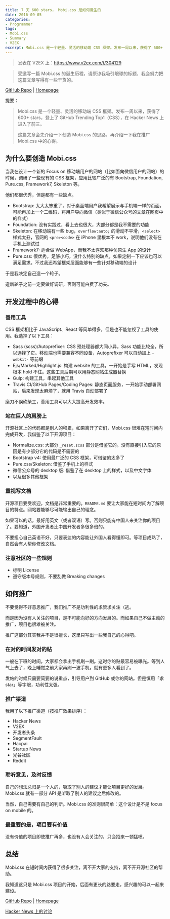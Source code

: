 ```yaml
---
title: 7 天 600 stars， Mobi.css 是如何诞生的
date: 2016-09-05
categories:
- Programmer
tags:
- Mobi.css
- Summary
- V2EX
excerpt: Mobi.css 是一个轻量、灵活的移动端 CSS 框架。发布一周以来，获得了 600+ stars，登上了 GitHub Trending Top1（CSS），在 Hacker News 上进入了前三。
---
```


> 发表在 V2EX 上：https://www.v2ex.com/t/304129

> 受邀写一篇 Mobi.css 的诞生历程，请原谅我吸引眼球的标题，我会努力把这篇文章写得有一些干货的。

[GitHub Repo](http://github.com/xcatliu/mobi.css) | [Homepage](http://getmobicss.com)

提要：

> Mobi.css 是一个轻量、灵活的移动端 CSS 框架。发布一周以来，获得了 600+ stars，登上了 GitHub Trending Top1（CSS），在 Hacker News 上进入了前三。
>
> 这篇文章会先介绍一下创造 Mobi.css 的思路，再介绍一下我在推广 Mobi.css 中的心得。

## 为什么要创造 Mobi.css

当我在设计一个新的 Focus on 移动端用户的网站（比如面向微信用户的网站）的时候，调研了一些现有的 CSS 框架，应用比较广泛的有 Bootstrap, Foundation, Pure.css, Framework7, Skeleton 等。

他们都很优秀，但是都有一些缺点。

- Bootstrap: 太大太笨重了，对于桌面端用户我希望展示与手机端一样的页面，可能再加上一个二维码，将用户导向微信（类似于微信公众号的文章在网页中的样式）
- Foundation: 没有实践过，看上去也很大，大部分都是我不需要的功能
- Skeleton: 在移动端有一些 bug，`overflow:auto;` 的滑动不平滑，`<select>` 样式太丑，官网的 `<pre><code>` 在 iPhone 里根本不 work，说明他们没有在手机上测试过
- Framework7: 适合做 WebApp，而我不太喜欢那种仿原生 App 的设计
- Pure.css: 很优秀，足够小巧，没什么特别的缺点，如果定制一下应该也可以满足需求。不过我还希望框架层面能够有一些针对移动端的设计

于是我决定自己造一个轮子。

造新轮子之前一定要做好调研，否则可能白费了功夫。

## 开发过程中的心得

### 善用工具

CSS 框架相比于 JavaScript、React 等简单得多，但是也不能忽视了工具的使用。我选择了以下工具：

- Sass (scss)/Autoprefixer: CSS 预处理器都大同小异，Sass 功能比较全，所以选择了它。移动端也需要兼容不同设备，Autoprefixer 可以自动加上 `-webkit-` 等前缀
- Ejs/Marked/Highlight.js: 构建 website 的工具，一开始是手写 HTML，发现根本 hold 不住。这些工具后期可以用静态网站生成器替换
- Gulp: 构建工具，串起其他工具
- Travis CI/GitHub Pages/Coding Pages: 静态页面服务，一开始手动部署网站，后来发现太麻烦了，就用 Travis 自动部署了

磨刀不误砍柴工，善用工具可以大大提高开发效率。

### 站在巨人的肩膀上

开源社区上的代码都是别人的积累，如果离开了它们，Mobi.css 很难在短时间内完成开发，我借鉴了以下开源项目：

- Normalize.css: 大部分 `_reset.scss` 部分是借鉴它的。没有直接引入它的原因是有少部分它的代码是不需要的
- Bootstrap v4: 使用最广泛的 CSS 框架，可借鉴的太多了
- Pure.css/Skeleton: 借鉴了手机上的样式
- 微信公众号的 desktop 版: 借鉴了在 desktop 上的样式，以及中文字体
- 以及很多其他框架

### 重视写文档

开源项目要受欢迎，文档是非常重要的。`README.md` 要让大家能在短时间内了解项目的特点。网站要能够尽可能输出自己的理念。

如果可以的话，最好用英文（或者双语）写。否则只能有中国人来关注你的项目了。要知道，外国开发者比中国开发者多很多倍的。

不要担心自己英语不好，只要表达的内容能让外国人看得懂即可。等项目成熟了，自然会有人帮你修改文档。

### 注意社区的一些规则

- 标明 License
- 遵守版本号规则，不要乱做 Breaking changes

## 如何推广

不要觉得不好意思推广，我们推广不是功利性的求赞求关注（逃。

而是因为没有人关注的项目，是不可能向好的方向发展的。而如果自己不做主动的推广，项目也很难被关注。

推广这部分其实我并不是很擅长，这里只写出一些我自己的心得吧。

### 在对的时间发对的帖

一般在下班的时间，大家都会拿出手机刷一刷。这时你的贴最容易被曝光。等到人气上去了，晚上睡觉之前大家再刷一波手机，就有更多人看到了。

发帖的时候只需要简要的说重点，引导用户到 GitHub 或你的网站。但是慎用「求 star」等字眼，功利性太强。

### 推广渠道

我用了以下推广渠道（按推广效果排序）：

- Hacker News
- V2EX
- 开发者头条
- SegmentFault
- Hacpai
- Startup News
- 光谷社区
- Reddit

### 聆听意见，及时反馈

自己的想法总归是一个人的，吸取了别人的建议才能让项目更好的发展。Mobi.css 就有一部分 API 是听取了别人的建议之后修改的。

当然，自己需要有自己的判断。Mobi.css 的准则很简单：这个设计是不是 focus on mobile 的。

### 最重要的是，项目要有价值

没有价值的项目即使推广再多，也没有人会关注的，只会招来一顿猛喷。

## 总结

Mobi.css 在短时间内获得了很多关注，离不开大家的支持，离不开开源社区的帮助。

我知道这只是 Mobi.css 项目的开始，后面有更长的路要走，感兴趣的可以一起来建设。

[GitHub Repo](http://github.com/xcatliu/mobi.css) | [Homepage](http://getmobicss.com)

[Hacker News 上的讨论](https://news.ycombinator.com/item?id=12421804)
